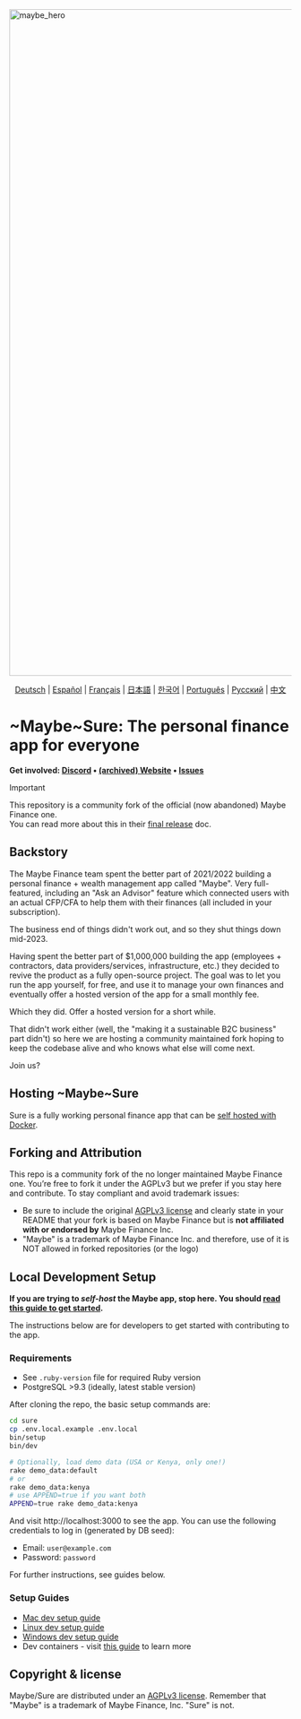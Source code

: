
<img width="1190" alt="maybe_hero" src="https://github.com/user-attachments/assets/5ed08763-a9ee-42b2-a436-e05038fcf573" />

<p align="center">
  <!-- Keep these links. Translations will automatically update with the README. -->
  <a href="https://readme-i18n.com/de/we-promise/sure">Deutsch</a> | 
  <a href="https://readme-i18n.com/es/we-promise/sure">Español</a> | 
  <a href="https://readme-i18n.com/fr/we-promise/sure">Français</a> | 
  <a href="https://readme-i18n.com/ja/we-promise/sure">日本語</a> | 
  <a href="https://readme-i18n.com/ko/we-promise/sure">한국어</a> | 
  <a href="https://readme-i18n.com/pt/we-promise/sure">Português</a> | 
  <a href="https://readme-i18n.com/ru/we-promise/sure">Русский</a> | 
  <a href="https://readme-i18n.com/zh/we-promise/sure">中文</a>
</p>

# ~Maybe~Sure: The personal finance app for everyone

<b>Get
involved: [Discord](https://discord.gg/36ZGBsxYEK) • [(archived) Website](https://web.archive.org/web/20250715182050/https://maybefinance.com/) • [Issues](https://github.com/we-promise/sure/issues)</b>

> [!IMPORTANT]
> This repository is a community fork of the official (now abandoned) Maybe Finance one.  
> You can read more about this in their [final release](https://github.com/maybe-finance/maybe/releases/tag/v0.6.0) doc.

## Backstory

The Maybe Finance team spent the better part of 2021/2022 building a personal
finance + wealth management app called "Maybe". Very full-featured, including
an "Ask an Advisor" feature which connected users with an actual CFP/CFA to
help them with their finances (all included in your subscription).

The business end of things didn't work out, and so they shut things down mid-2023.

Having spent the better part of $1,000,000 building the app (employees +
contractors, data providers/services, infrastructure, etc.) they decided to
revive the product as a fully open-source project. The goal was to
let you run the app yourself, for free, and use it to manage your own finances
and eventually offer a hosted version of the app for a small monthly fee.

Which they did.  Offer a hosted version for a short while.

That didn't work either (well, the "making it a sustainable B2C business" part
didn't) so here we are hosting a community maintained fork hoping to keep the
codebase alive and who knows what else will come next.

Join us?

## Hosting ~Maybe~Sure

Sure is a fully working personal finance app that can be [self hosted with Docker](docs/hosting/docker.md).

## Forking and Attribution

This repo is a community fork of the no longer maintained Maybe Finance one.
You’re free to fork it under the AGPLv3 but we prefer if you stay here and contribute.
To stay compliant and avoid trademark issues:

- Be sure to include the original [AGPLv3 license](https://github.com/maybe-finance/maybe/blob/main/LICENSE) and clearly state in your README that your fork is based on Maybe Finance but is **not affiliated with or endorsed by** Maybe Finance Inc.
- "Maybe" is a trademark of Maybe Finance Inc. and therefore, use of it is NOT allowed in forked repositories (or the logo)

## Local Development Setup

**If you are trying to _self-host_ the Maybe app, stop here. You
should [read this guide to get started](docs/hosting/docker.md).**

The instructions below are for developers to get started with contributing to the app.

### Requirements

- See `.ruby-version` file for required Ruby version
- PostgreSQL >9.3 (ideally, latest stable version)

After cloning the repo, the basic setup commands are:

```sh
cd sure
cp .env.local.example .env.local
bin/setup
bin/dev

# Optionally, load demo data (USA or Kenya, only one!)
rake demo_data:default
# or
rake demo_data:kenya
# use APPEND=true if you want both
APPEND=true rake demo_data:kenya
```

And visit http://localhost:3000 to see the app. You can use the following
credentials to log in (generated by DB seed):

- Email: `user@example.com`
- Password: `password`

For further instructions, see guides below.

### Setup Guides

- [Mac dev setup guide](https://github.com/we-promise/sure/wiki/Mac-Dev-Setup-Guide)
- [Linux dev setup guide](https://github.com/we-promise/sure/wiki/Linux-Dev-Setup-Guide)
- [Windows dev setup guide](https://github.com/we-promise/sure/wiki/Windows-Dev-Setup-Guide)
- Dev containers - visit [this guide](https://code.visualstudio.com/docs/devcontainers/containers) to learn more

## Copyright & license

Maybe/Sure are distributed under
an [AGPLv3 license](https://github.com/we-promise/sure/blob/main/LICENSE).
Remember that "Maybe" is a trademark of Maybe Finance, Inc.
"Sure" is not.
